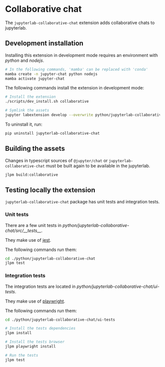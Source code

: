 # Collaborative chat

The `jupyterlab-collaborative-chat` extension adds collaborative chats to jupyterlab.

## Development installation

Installing this extension in development mode requires an environment with *python* and
*nodejs*.

```bash
# In the following commands, 'mamba' can be replaced with 'conda'
mamba create -n jupyter-chat python nodejs
mamba activate jupyter-chat
```

The following commands install the extension in development mode:

```bash
# Install the extension
./scripts/dev_install.sh collaborative

# Symlink the assets
jupyter labextension develop --overwrite python/jupyterlab-collaborative-chat
```

To uninstall it, run:

```bash
pip uninstall jupyterlab-collaborative-chat
```

## Building the assets

Changes in typescript sources of `@jupyter/chat` or `jupyterlab-collaborative-chat` must
be built again to be available in the jupyterlab.

```bash
jlpm build:collaborative
```

## Testing locally the extension

`jupyterlab-collaborative-chat` package has unit tests and integration tests.

### Unit tests

There are a few unit tests in *python/jupyterlab-collaborative-chat/src/\_\_tests\_\_*.

They make use of [jest](https://jestjs.io/).

The following commands run them:

```bash
cd ./python/jupyterlab-collaborative-chat
jlpm test
```

### Integration tests

The integration tests are located in *python/jupyterlab-collaborative-chat/ui-tests*.

They make use of [playwright](https://playwright.dev/).

The following commands run them:

```bash
cd ./python/jupyterlab-collaborative-chat/ui-tests

# Install the tests dependencies
jlpm install

# Install the tests browser
jlpm playwright install

# Run the tests
jlpm test
```

